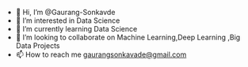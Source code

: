 - 👋 Hi, I’m @Gaurang-Sonkavde
- 👀 I’m interested in Data Science
- 🌱 I’m currently learning Data Science
- 💞️ I’m looking to collaborate on Machine Learning,Deep Learning ,Big Data Projects
- 📫 How to reach me gaurangsonkavade@gmail.com

<!---
Gaurang-Sonkavde/Gaurang-Sonkavde is a ✨ special ✨ repository because its `README.md` (this file) appears on your GitHub profile.
You can click the Preview link to take a look at your changes.
--->

